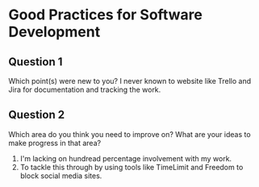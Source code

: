 # Good Practices for Software Development

## Question 1 
Which point(s) were new to you?
I never known to website like Trello and Jira for documentation and tracking the work.

## Question 2 
Which area do you think you need to improve on? What are your ideas to make progress in that area?

1. I'm lacking on hundread percentage involvement with my work.
2. To tackle this through by using tools like TimeLimit and Freedom to block social media sites.
